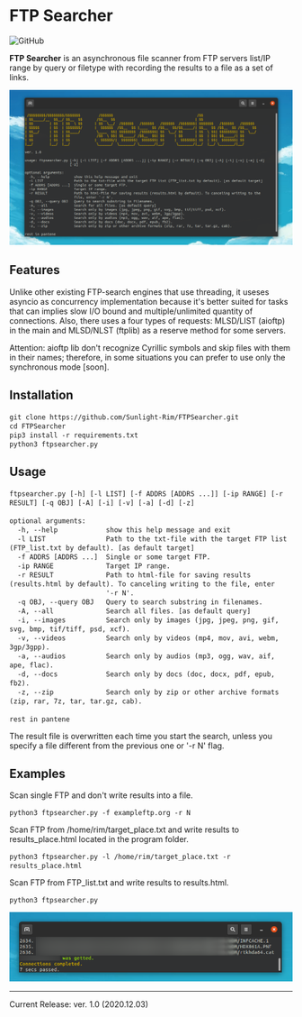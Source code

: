 FTP Searcher
=========
![GitHub](https://img.shields.io/github/license/Sunlight-Rim/FTPSearcher?color=green)

**FTP Searcher** is an asynchronous file scanner from FTP servers list/IP range by query or filetype with recording the results to a file as a set of links.

![Terminal record](terminal.png)

Features
--------
Unlike other existing FTP-search engines that use threading, it useses asyncio as concurrency implementation because it's better suited for tasks that can implies slow I/O bound and multiple/unlimited quantity of connections. Also, there uses a four types of requests: MLSD/LIST (aioftp) in the main and MLSD/NLST (ftplib) as a reserve method for some servers.

Attention: aioftp lib don't recognize Cyrillic symbols and skip files with them in their names; therefore, in some situations you can prefer to use only the synchronous mode [soon].

Installation
--------

```
git clone https://github.com/Sunlight-Rim/FTPSearcher.git
cd FTPSearcher
pip3 install -r requirements.txt
python3 ftpsearcher.py
```

Usage
--------

```
ftpsearcher.py [-h] [-l LIST] [-f ADDRS [ADDRS ...]] [-ip RANGE] [-r RESULT] [-q OBJ] [-A] [-i] [-v] [-a] [-d] [-z]

optional arguments:
  -h, --help            show this help message and exit
  -l LIST               Path to the txt-file with the target FTP list (FTP_list.txt by default). [as default target]
  -f ADDRS [ADDRS ...]  Single or some target FTP.
  -ip RANGE             Target IP range.
  -r RESULT             Path to html-file for saving results (results.html by default). To canceling writing to the file, enter
                        '-r N'.
  -q OBJ, --query OBJ   Query to search substring in filenames.
  -A, --all             Search all files. [as default query]
  -i, --images          Search only by images (jpg, jpeg, png, gif, svg, bmp, tif/tiff, psd, xcf).
  -v, --videos          Search only by videos (mp4, mov, avi, webm, 3gp/3gpp).
  -a, --audios          Search only by audios (mp3, ogg, wav, aif, ape, flac).
  -d, --docs            Search only by docs (doc, docx, pdf, epub, fb2).
  -z, --zip             Search only by zip or other archive formats (zip, rar, 7z, tar, tar.gz, cab).

rest in pantene
```

The result file is overwritten each time you start the search, unless you specify a file different from the previous one or '-r N' flag.

Examples
--------
Scan single FTP and don't write results into a file.
```
python3 ftpsearcher.py -f exampleftp.org -r N
```

Scan FTP from /home/rim/target_place.txt and write results to results_place.html located in the program folder.
```
python3 ftpsearcher.py -l /home/rim/target_place.txt -r results_place.html
```

Scan FTP from FTP_list.txt and write results to results.html.
```
python3 ftpsearcher.py
```

![speed](time.png)

--------

Current Release: ver. 1.0 (2020.12.03)
